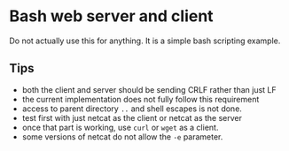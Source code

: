 # Bash web server and client

Do not actually use this for anything.
It is a simple bash scripting example.

## Tips

* both the client and server should be sending CRLF rather than just LF
* the current implementation does not fully follow this requirement
* access to parent directory `..` and shell escapes is not done.
* test first with just netcat as the client or netcat as the server
* once that part is working, use `curl` or `wget` as a client.
* some versions of netcat do not allow the `-e` parameter.

